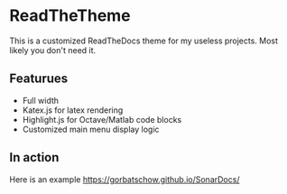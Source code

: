 # ReadTheTheme

This is a customized ReadTheDocs theme for my useless projects. Most likely you don't need it.

## Featurues
- Full width
- Katex.js for latex rendering
- Highlight.js for Octave/Matlab code blocks
- Customized main menu display logic

## In action
Here is an example https://gorbatschow.github.io/SonarDocs/
